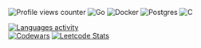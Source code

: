 ![Profile views counter](https://komarev.com/ghpvc/?username=mrvin)
![Go](https://img.shields.io/badge/go-%2300ADD8.svg?style=for-the-badge&logo=go&logoColor=white)
![Docker](https://img.shields.io/badge/docker-%230db7ed.svg?style=for-the-badge&logo=docker&logoColor=white)
![Postgres](https://img.shields.io/badge/postgres-%23316192.svg?style=for-the-badge&logo=postgresql&logoColor=white)
![C](https://img.shields.io/badge/c-%2300599C.svg?style=for-the-badge&logo=c&logoColor=white)

[![Languages activity](https://github-readme-stats.vercel.app/api/top-langs/?username=mrvin&theme=buefy)](https://github.com/mrvin)\
[![Codewars](https://www.codewars.com/users/mrvin/badges/large)](https://www.codewars.com/users/mrvin)
[![Leetcode Stats](https://leetcard.jacoblin.cool/mrvin)](https://leetcode.com/mrvin)
